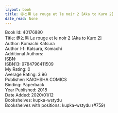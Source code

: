 ```yaml
---
layout: book
title: 赤と黒 Le rouge et le noir 2 [Aka to Kuro 2]
date_read: None
---
```


Book Id: 40176880<br />
Title: 赤と黒 Le rouge et le noir 2 [Aka to Kuro 2]<br />
Author: Komachi Katsura<br />
Author l-f: Katsura, Komachi<br />
Additional Authors: <br />
ISBN: <br />
ISBN13: 9784796411509<br />
My Rating: 0<br />
Average Rating: 3.96<br />
Publisher: KAIOHSHA COMICS<br />
Binding: Paperback<br />
Year Published: 2018<br />
Date Added: 2020/01/12<br />
Bookshelves: kupka-wstydu<br />
Bookshelves with positions: kupka-wstydu (#759)<br />

